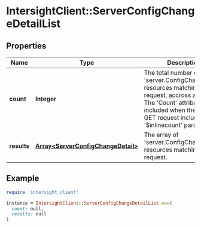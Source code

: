 # IntersightClient::ServerConfigChangeDetailList

## Properties

| Name | Type | Description | Notes |
| ---- | ---- | ----------- | ----- |
| **count** | **Integer** | The total number of &#39;server.ConfigChangeDetail&#39; resources matching the request, accross all pages. The &#39;Count&#39; attribute is included when the HTTP GET request includes the &#39;$inlinecount&#39; parameter. | [optional] |
| **results** | [**Array&lt;ServerConfigChangeDetail&gt;**](ServerConfigChangeDetail.md) | The array of &#39;server.ConfigChangeDetail&#39; resources matching the request. | [optional] |

## Example

```ruby
require 'intersight_client'

instance = IntersightClient::ServerConfigChangeDetailList.new(
  count: null,
  results: null
)
```


